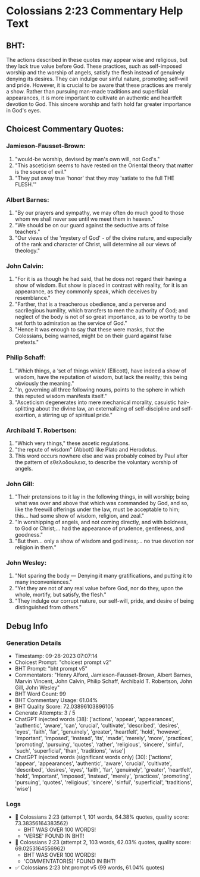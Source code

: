 # Colossians 2:23 Commentary Help Text

## BHT:
The actions described in these quotes may appear wise and religious, but they lack true value before God. These practices, such as self-imposed worship and the worship of angels, satisfy the flesh instead of genuinely denying its desires. They can indulge our sinful nature, promoting self-will and pride. However, it is crucial to be aware that these practices are merely a show. Rather than pursuing man-made traditions and superficial appearances, it is more important to cultivate an authentic and heartfelt devotion to God. This sincere worship and faith hold far greater importance in God's eyes.

## Choicest Commentary Quotes:
### Jamieson-Fausset-Brown:
1. "would-be worship, devised by man's own will, not God's."
2. "This asceticism seems to have rested on the Oriental theory that matter is the source of evil."
3. "They put away true 'honor' that they may 'satiate to the full THE FLESH.'"

### Albert Barnes:
1. "By our prayers and sympathy, we may often do much good to those whom we shall never see until we meet them in heaven." 
2. "We should be on our guard against the seductive arts of false teachers." 
3. "Our views of the 'mystery of God' - of the divine nature, and especially of the rank and character of Christ, will determine all our views of theology."

### John Calvin:
1. "For it is as though he had said, that he does not regard their having a show of wisdom. But show is placed in contrast with reality, for it is an appearance, as they commonly speak, which deceives by resemblance."
2. "Farther, that is a treacherous obedience, and a perverse and sacrilegious humility, which transfers to men the authority of God; and neglect of the body is not of so great importance, as to be worthy to be set forth to admiration as the service of God."
3. "Hence it was enough to say that these were masks, that the Colossians, being warned, might be on their guard against false pretexts."

### Philip Schaff:
1. "Which things, a ‘set of things which’ (Ellicott), have indeed a show of wisdom, have the reputation of wisdom, but lack the reality; this being obviously the meaning."
2. "In, governing all three following nouns, points to the sphere in which this reputed wisdom manifests itself."
3. "Asceticism degenerates into mere mechanical morality, casuistic hair-splitting about the divine law, an externalizing of self-discipline and self-exertion, a stirring up of spiritual pride."

### Archibald T. Robertson:
1. "Which very things," these ascetic regulations. 
2. "the repute of wisdom" (Abbott) like Plato and Herodotus. 
3. This word occurs nowhere else and was probably coined by Paul after the pattern of εθελοδουλεια, to describe the voluntary worship of angels.

### John Gill:
1. "Their pretensions to it lay in the following things, in will worship; being what was over and above that which was commanded by God, and so, like the freewill offerings under the law, must be acceptable to him; this... had some show of wisdom, religion, and zeal."
2. "In worshipping of angels, and not coming directly, and with boldness, to God or Christ;... had the appearance of prudence, gentleness, and goodness."
3. "But then... only a show of wisdom and godliness;... no true devotion nor religion in them."

### John Wesley:
1. "Not sparing the body — Denying it many gratifications, and putting it to many inconveniences."
2. "Yet they are not of any real value before God, nor do they, upon the whole, mortify, but satisfy, the flesh."
3. "They indulge our corrupt nature, our self-will, pride, and desire of being distinguished from others."


## Debug Info
### Generation Details
- Timestamp: 09-28-2023 07:07:14
- Choicest Prompt: "choicest prompt v2"
- BHT Prompt: "bht prompt v5"
- Commentators: "Henry Alford, Jamieson-Fausset-Brown, Albert Barnes, Marvin Vincent, John Calvin, Philip Schaff, Archibald T. Robertson, John Gill, John Wesley"
- BHT Word Count: 99
- BHT Commentary Usage: 61.04%
- BHT Quality Score: 72.03896103896105
- Generate Attempts: 3 / 5
- ChatGPT injected words (38):
	['actions', 'appear', 'appearances', 'authentic', 'aware', 'can', 'crucial', 'cultivate', 'described', 'desires', 'eyes', 'faith', 'far', 'genuinely', 'greater', 'heartfelt', 'hold', 'however', 'important', 'imposed', 'instead', 'its', 'made', 'merely', 'more', 'practices', 'promoting', 'pursuing', 'quotes', 'rather', 'religious', 'sincere', 'sinful', 'such', 'superficial', 'than', 'traditions', 'wise']
- ChatGPT injected words (significant words only) (30):
	['actions', 'appear', 'appearances', 'authentic', 'aware', 'crucial', 'cultivate', 'described', 'desires', 'eyes', 'faith', 'far', 'genuinely', 'greater', 'heartfelt', 'hold', 'important', 'imposed', 'instead', 'merely', 'practices', 'promoting', 'pursuing', 'quotes', 'religious', 'sincere', 'sinful', 'superficial', 'traditions', 'wise']

### Logs
- 🔄 Colossians 2:23 (attempt 1, 101 words, 64.38% quotes, quality score: 73.38356164383562) 
	- BHT WAS OVER 100 WORDS! 
	- 'VERSE' FOUND IN BHT!
- 🔄 Colossians 2:23 (attempt 2, 103 words, 62.03% quotes, quality score: 69.0253164556962) 
	- BHT WAS OVER 100 WORDS! 
	- 'COMMENTATOR(S)' FOUND IN BHT!
- ✅ Colossians 2:23 bht prompt v5 (99 words, 61.04% quotes)